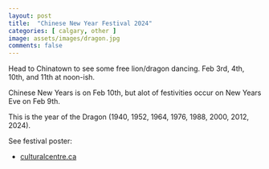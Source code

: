 ```yaml
---
layout: post
title:  "Chinese New Year Festival 2024"
categories: [ calgary, other ]
image: assets/images/dragon.jpg
comments: false
---
```


Head to Chinatown to see some free lion/dragon dancing.  Feb 3rd, 4th, 10th, and 11th at noon-ish.

Chinese New Years is on Feb 10th, but alot of festivities occur on New Years Eve on Feb 9th.  

This is the year of the Dragon (1940, 1952, 1964, 1976, 1988, 2000, 2012, 2024).

See festival poster:
- [culturalcentre.ca](https://www.culturalcentre.ca/chinese-new-year-festival-2024)






